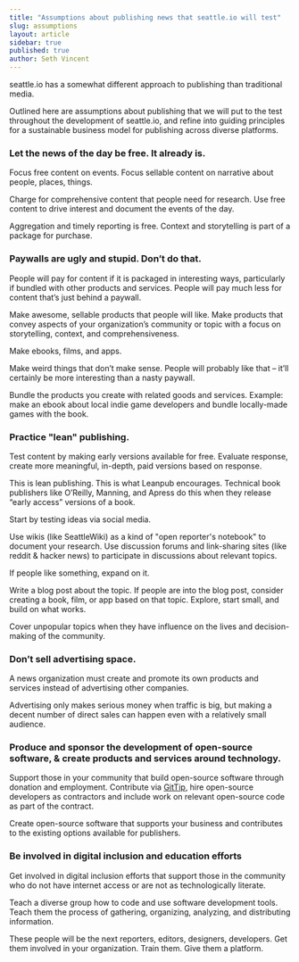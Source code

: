 ```yaml
---
title: "Assumptions about publishing news that seattle.io will test"
slug: assumptions
layout: article
sidebar: true
published: true
author: Seth Vincent
---
```


seattle.io has a somewhat different approach to publishing than traditional media. 

Outlined here are assumptions about publishing that we will put to the test throughout the development of seattle.io, and refine into guiding principles for a sustainable business model for publishing across diverse platforms.

### Let the news of the day be free. It already is.
Focus free content on events. Focus sellable content on narrative about people, places, things.

Charge for comprehensive content that people need for research. Use free content to drive interest and document the events of the day.

Aggregation and timely reporting is free. Context and storytelling is part of a package for purchase.

### Paywalls are ugly and stupid. Don’t do that.
People will pay for content if it is packaged in interesting ways, particularly if bundled with other products and services. People will pay much less for content that’s just behind a paywall.

Make awesome, sellable products that people will like. Make products that convey aspects of your organization’s community or topic with a focus on storytelling, context, and comprehensiveness.

Make ebooks, films, and apps.

Make weird things that don’t make sense. People will probably like that – it’ll certainly be more interesting than a nasty paywall.

Bundle the products you create with related goods and services. 
Example: make an ebook about local indie game developers and bundle locally-made games with the book.

### Practice "lean" publishing.
Test content by making early versions available for free. Evaluate response, create more meaningful, in-depth, paid versions based on response.

This is lean publishing. This is what Leanpub encourages. Technical book publishers like O’Reilly, Manning, and Apress do this when they release “early access” versions of a book.

Start by testing ideas via social media. 

Use wikis (like SeattleWiki) as a kind of "open reporter's notebook" to document your research. Use discussion forums and link-sharing sites (like reddit & hacker news) to participate in discussions about relevant topics. 

If people like something, expand on it. 

Write a blog post about the topic. If people are into the blog post, consider creating a book, film, or app based on that topic. Explore, start small, and build on what works.

Cover unpopular topics when they have influence on the lives and decision-making of the community.

### Don’t sell advertising space.
A news organization must create and promote its own products and services instead of advertising other companies.

Advertising only makes serious money when traffic is big, but making a decent number of direct sales can happen even with a relatively small audience.

### Produce and sponsor the development of open-source software, & create products and services around technology.

Support those in your community that build open-source software through donation and employment. Contribute via [GitTip](https://www.gittip.com/), hire open-source developers as contractors and include work on relevant open-source code as part of the contract.

Create open-source software that supports your business and contributes to the existing options available for publishers.

### Be involved in digital inclusion and education efforts
Get involved in digital inclusion efforts that support those in the community who do not have internet access or are not as technologically literate.

Teach a diverse group how to code and use software development tools. Teach them the process of gathering, organizing, analyzing, and distributing information.

These people will be the next reporters, editors, designers, developers. Get them involved in your organization. Train them. Give them a platform.

